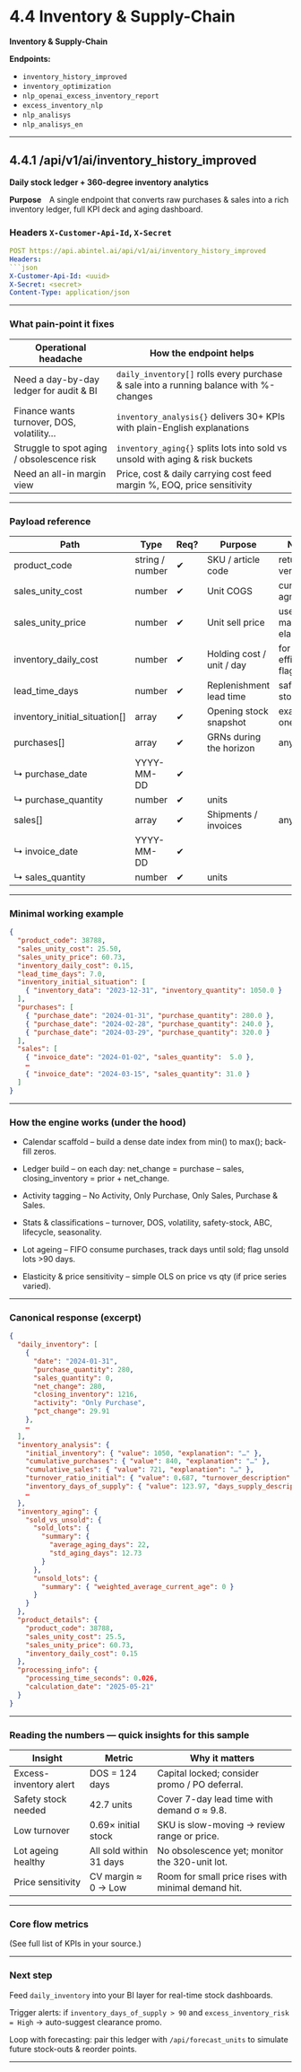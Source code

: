 # 4.4 Inventory & Supply-Chain
**Inventory & Supply-Chain**

**Endpoints:**
- `inventory_history_improved`
- `inventory_optimization`
- `nlp_openai_excess_inventory_report`
- `excess_inventory_nlp`
- `nlp_analisys`
- `nlp_analisys_en`

---

## 4.4.1 /api/v1/ai/inventory_history_improved
**Daily stock ledger + 360-degree inventory analytics**

**Purpose** A single endpoint that converts raw purchases & sales into a rich inventory ledger, full KPI deck and aging dashboard.

### Headers `X-Customer-Api-Id`, `X-Secret`

```yml
POST https://api.abintel.ai/api/v1/ai/inventory_history_improved
Headers:
```json
X-Customer-Api-Id: <uuid>
X-Secret: <secret>
Content-Type: application/json
```

---

### What pain-point it fixes

| Operational headache                       | How the endpoint helps                                                                |
| ------------------------------------------ | ------------------------------------------------------------------------------------- |
| Need a day-by-day ledger for audit & BI    | `daily_inventory[]` rolls every purchase & sale into a running balance with %-changes |
| Finance wants turnover, DOS, volatility…   | `inventory_analysis{}` delivers 30+ KPIs with plain-English explanations              |
| Struggle to spot aging / obsolescence risk | `inventory_aging{}` splits lots into sold vs unsold with aging & risk buckets         |
| Need an all-in margin view                 | Price, cost & daily carrying cost feed margin %, EOQ, price sensitivity               |

---

### Payload reference

| Path                             | Type            | Req? | Purpose                   | Notes                       |
| -------------------------------- | --------------- | ---- | ------------------------- | --------------------------- |
| product_code                     | string / number | ✔︎   | SKU / article code        | returned verbatim           |
| sales_unity_cost                 | number          | ✔︎   | Unit COGS                 | currency-agnostic           |
| sales_unity_price                | number          | ✔︎   | Unit sell price           | used for margin, elasticity |
| inventory_daily_cost             | number          | ✔︎   | Holding cost / unit / day | for EOQ & efficiency flags  |
| lead_time_days                   | number          | ✔︎   | Replenishment lead time   | safety-stock calc           |
| inventory_initial_situation[]    | array           | ✔︎   | Opening stock snapshot    | exactly one row             |
| purchases[]                      | array           | ✔︎   | GRNs during the horizon   | any order                   |
| ↳ purchase_date                  | YYYY-MM-DD      | ✔︎   |                           |                             |
| ↳ purchase_quantity              | number          | ✔︎   | units                     |                             |
| sales[]                          | array           | ✔︎   | Shipments / invoices      | any order                   |
| ↳ invoice_date                   | YYYY-MM-DD      | ✔︎   |                           |                             |
| ↳ sales_quantity                 | number          | ✔︎   | units                     |                             |

---

### Minimal working example

```json
{
  "product_code": 38788,
  "sales_unity_cost": 25.50,
  "sales_unity_price": 60.73,
  "inventory_daily_cost": 0.15,
  "lead_time_days": 7.0,
  "inventory_initial_situation": [
    { "inventory_data": "2023-12-31", "inventory_quantity": 1050.0 }
  ],
  "purchases": [
    { "purchase_date": "2024-01-31", "purchase_quantity": 280.0 },
    { "purchase_date": "2024-02-28", "purchase_quantity": 240.0 },
    { "purchase_date": "2024-03-29", "purchase_quantity": 320.0 }
  ],
  "sales": [
    { "invoice_date": "2024-01-02", "sales_quantity":  5.0 },
    ⋯
    { "invoice_date": "2024-03-15", "sales_quantity": 31.0 }
  ]
}
```

---

### How the engine works (under the hood)

* Calendar scaffold – build a dense date index from min() to max(); back-fill zeros.

* Ledger build – on each day: net_change = purchase – sales, closing_inventory = prior + net_change.

* Activity tagging – No Activity, Only Purchase, Only Sales, Purchase & Sales.

* Stats & classifications – turnover, DOS, volatility, safety-stock, ABC, lifecycle, seasonality.

* Lot ageing – FIFO consume purchases, track days until sold; flag unsold lots >90 days.

* Elasticity & price sensitivity – simple OLS on price vs qty (if price series varied).

---

### Canonical response (excerpt)

```json
{
  "daily_inventory": [
    {
      "date": "2024-01-31",
      "purchase_quantity": 280,
      "sales_quantity": 0,
      "net_change": 280,
      "closing_inventory": 1216,
      "activity": "Only Purchase",
      "pct_change": 29.91
    },
    ⋯
  ],
  "inventory_analysis": {
    "initial_inventory": { "value": 1050, "explanation": "…" },
    "cumulative_purchases": { "value": 840, "explanation": "…" },
    "cumulative_sales": { "value": 721, "explanation": "…" },
    "turnover_ratio_initial": { "value": 0.687, "turnover_description": "Very Low Turnover" },
    "inventory_days_of_supply": { "value": 123.97, "days_supply_description": "Very Sluggish Inventory" },
    ⋯
  },
  "inventory_aging": {
    "sold_vs_unsold": {
      "sold_lots": {
        "summary": {
          "average_aging_days": 22,
          "std_aging_days": 12.73
        }
      },
      "unsold_lots": {
        "summary": { "weighted_average_current_age": 0 }
      }
    }
  },
  "product_details": {
    "product_code": 38788,
    "sales_unity_cost": 25.5,
    "sales_unity_price": 60.73,
    "inventory_daily_cost": 0.15
  },
  "processing_info": {
    "processing_time_seconds": 0.026,
    "calculation_date": "2025-05-21"
  }
}
```

---

### Reading the numbers — quick insights for this sample

| Insight                | Metric                  | Why it matters                                      |
| ---------------------- | ----------------------- | --------------------------------------------------- |
| Excess-inventory alert | DOS = 124 days          | Capital locked; consider promo / PO deferral.       |
| Safety stock needed    | 42.7 units              | Cover 7-day lead time with demand σ ≈ 9.8.          |
| Low turnover           | 0.69× initial stock     | SKU is slow-moving → review range or price.         |
| Lot ageing healthy     | All sold within 31 days | No obsolescence yet; monitor the 320-unit lot.      |
| Price sensitivity      | CV margin ≈ 0 → Low     | Room for small price rises with minimal demand hit. |

---

### Core flow metrics
(See full list of KPIs in your source.)

---

### Next step

Feed `daily_inventory` into your BI layer for real-time stock dashboards.

Trigger alerts:
if `inventory_days_of_supply > 90` and `excess_inventory_risk = High` → auto-suggest clearance promo.

Loop with forecasting: pair this ledger with `/api/forecast_units` to simulate future stock-outs & reorder points.

---

